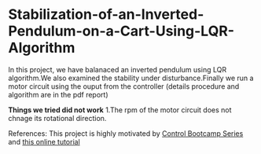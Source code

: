 # Stabilization-of-an-Inverted-Pendulum-on-a-Cart-Using-LQR-Algorithm

In this project, we have balanaced an inverted pendulum using LQR algorithm.We also examined the stability under disturbance.Finally we run a motor circuit using the ouput from the controller (details procedure and algorithm are in the pdf report)

**Things we tried did not work**
1.The rpm of the motor circuit does not chnage its rotational direction.

References: 
This project is highly motivated by [Control Bootcamp Series](https://www.youtube.com/watch?v=qjhAAQexzLg&t=3s) and [this online tutorial](https://www.youtube.com/watch?v=hAI8Ag3bzeE&t=1139s)


